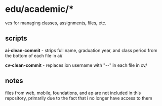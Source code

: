 # edu/academic/*

vcs for managing classes, assignments, files, etc. 

## scripts

**ai-clean-commit** - strips full name, graduation year, and class period from the bottom of each file in ai/

**cv-clean-commit** - replaces ion username with "--" in each file in cv/


## notes

files from web, mobile, foundations, and ap are not included in this repository, primarily due to the fact that i no longer have access to them 